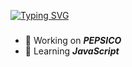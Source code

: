<a href="https://git.io/typing-svg"><img src="https://readme-typing-svg.demolab.com?font=Space+Grotesk&weight=100&size=30&duration=3000&pause=1000&color=F733C2&center=true&multiline=true&random=false&width=435&lines=Software+Engineer+Student" alt="Typing SVG" /></a>
###
- 🔭 Working on *__PEPSICO__*
- 🌱 Learning *__JavaScript__*


<!--
**TiagoGrebogi/TiagoGrebogi** is a ✨ _special_ ✨ repository because its `README.md` (this file) appears on your GitHub profile.

Here are some ideas to get you started:

-  ...
-  ...
- 👯 I’m looking to collaborate on ...
- 🤔 I’m looking for help with ...
- 💬 Ask me about ...
- 📫 How to reach me: ...
- 😄 Pronouns: ...
- ⚡ Fun fact: ...
-->

